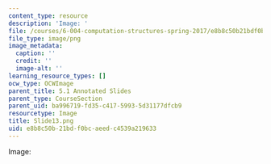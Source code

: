 ```yaml
---
content_type: resource
description: 'Image: '
file: /courses/6-004-computation-structures-spring-2017/e8b8c50b21bdf0bcaeedc4539a219633_Slide13.png
file_type: image/png
image_metadata:
  caption: ''
  credit: ''
  image-alt: ''
learning_resource_types: []
ocw_type: OCWImage
parent_title: 5.1 Annotated Slides
parent_type: CourseSection
parent_uid: ba996719-fd35-c417-5993-5d31177dfcb9
resourcetype: Image
title: Slide13.png
uid: e8b8c50b-21bd-f0bc-aeed-c4539a219633
---
```

Image: 

